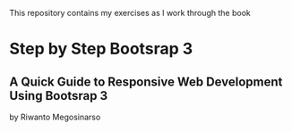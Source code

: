 This repository contains my exercises as I work through the book

# Step by Step Bootsrap 3
## A Quick Guide to Responsive Web Development Using Bootsrap 3

by Riwanto Megosinarso

